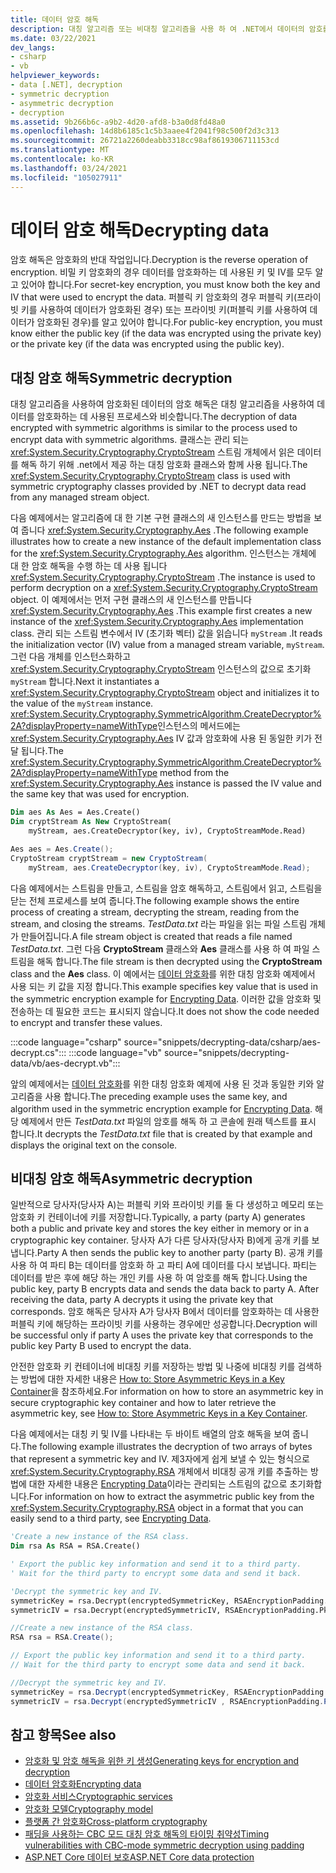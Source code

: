 ```yaml
---
title: 데이터 암호 해독
description: 대칭 알고리즘 또는 비대칭 알고리즘을 사용 하 여 .NET에서 데이터의 암호를 해독 하는 방법에 대해 알아봅니다.
ms.date: 03/22/2021
dev_langs:
- csharp
- vb
helpviewer_keywords:
- data [.NET], decryption
- symmetric decryption
- asymmetric decryption
- decryption
ms.assetid: 9b266b6c-a9b2-4d20-afd8-b3a0d8fd48a0
ms.openlocfilehash: 14d8b6185c1c5b3aaee4f2041f98c500f2d3c313
ms.sourcegitcommit: 26721a2260deabb3318cc98af8619306711153cd
ms.translationtype: MT
ms.contentlocale: ko-KR
ms.lasthandoff: 03/24/2021
ms.locfileid: "105027911"
---
```

# <a name="decrypting-data"></a><span data-ttu-id="0c047-103">데이터 암호 해독</span><span class="sxs-lookup"><span data-stu-id="0c047-103">Decrypting data</span></span>

<span data-ttu-id="0c047-104">암호 해독은 암호화의 반대 작업입니다.</span><span class="sxs-lookup"><span data-stu-id="0c047-104">Decryption is the reverse operation of encryption.</span></span> <span data-ttu-id="0c047-105">비밀 키 암호화의 경우 데이터를 암호화하는 데 사용된 키 및 IV를 모두 알고 있어야 합니다.</span><span class="sxs-lookup"><span data-stu-id="0c047-105">For secret-key encryption, you must know both the key and IV that were used to encrypt the data.</span></span> <span data-ttu-id="0c047-106">퍼블릭 키 암호화의 경우 퍼블릭 키(프라이빗 키를 사용하여 데이터가 암호화된 경우) 또는 프라이빗 키(퍼블릭 키를 사용하여 데이터가 암호화된 경우)를 알고 있어야 합니다.</span><span class="sxs-lookup"><span data-stu-id="0c047-106">For public-key encryption, you must know either the public key (if the data was encrypted using the private key) or the private key (if the data was encrypted using the public key).</span></span>

## <a name="symmetric-decryption"></a><span data-ttu-id="0c047-107">대칭 암호 해독</span><span class="sxs-lookup"><span data-stu-id="0c047-107">Symmetric decryption</span></span>

<span data-ttu-id="0c047-108">대칭 알고리즘을 사용하여 암호화된 데이터의 암호 해독은 대칭 알고리즘을 사용하여 데이터를 암호화하는 데 사용된 프로세스와 비슷합니다.</span><span class="sxs-lookup"><span data-stu-id="0c047-108">The decryption of data encrypted with symmetric algorithms is similar to the process used to encrypt data with symmetric algorithms.</span></span> <span data-ttu-id="0c047-109">클래스는 관리 되는 <xref:System.Security.Cryptography.CryptoStream> 스트림 개체에서 읽은 데이터를 해독 하기 위해 .net에서 제공 하는 대칭 암호화 클래스와 함께 사용 됩니다.</span><span class="sxs-lookup"><span data-stu-id="0c047-109">The <xref:System.Security.Cryptography.CryptoStream> class is used with symmetric cryptography classes provided by .NET to decrypt data read from any managed stream object.</span></span>

<span data-ttu-id="0c047-110">다음 예제에서는 알고리즘에 대 한 기본 구현 클래스의 새 인스턴스를 만드는 방법을 보여 줍니다 <xref:System.Security.Cryptography.Aes> .</span><span class="sxs-lookup"><span data-stu-id="0c047-110">The following example illustrates how to create a new instance of the default implementation class for the <xref:System.Security.Cryptography.Aes> algorithm.</span></span> <span data-ttu-id="0c047-111">인스턴스는 개체에 대 한 암호 해독을 수행 하는 데 사용 됩니다 <xref:System.Security.Cryptography.CryptoStream> .</span><span class="sxs-lookup"><span data-stu-id="0c047-111">The instance is used to perform decryption on a <xref:System.Security.Cryptography.CryptoStream> object.</span></span> <span data-ttu-id="0c047-112">이 예제에서는 먼저 구현 클래스의 새 인스턴스를 만듭니다 <xref:System.Security.Cryptography.Aes> .</span><span class="sxs-lookup"><span data-stu-id="0c047-112">This example first creates a new instance of the <xref:System.Security.Cryptography.Aes> implementation class.</span></span> <span data-ttu-id="0c047-113">관리 되는 스트림 변수에서 IV (초기화 벡터) 값을 읽습니다 `myStream` .</span><span class="sxs-lookup"><span data-stu-id="0c047-113">It reads the initialization vector (IV) value from a managed stream variable, `myStream`.</span></span> <span data-ttu-id="0c047-114">그런 다음 개체를 인스턴스화하고 <xref:System.Security.Cryptography.CryptoStream> 인스턴스의 값으로 초기화 `myStream` 합니다.</span><span class="sxs-lookup"><span data-stu-id="0c047-114">Next it instantiates a <xref:System.Security.Cryptography.CryptoStream> object and initializes it to the value of the `myStream` instance.</span></span> <span data-ttu-id="0c047-115"><xref:System.Security.Cryptography.SymmetricAlgorithm.CreateDecryptor%2A?displayProperty=nameWithType>인스턴스의 메서드에는 <xref:System.Security.Cryptography.Aes> IV 값과 암호화에 사용 된 동일한 키가 전달 됩니다.</span><span class="sxs-lookup"><span data-stu-id="0c047-115">The <xref:System.Security.Cryptography.SymmetricAlgorithm.CreateDecryptor%2A?displayProperty=nameWithType> method from the <xref:System.Security.Cryptography.Aes> instance is passed the IV value and the same key that was used for encryption.</span></span>

```vb
Dim aes As Aes = Aes.Create()
Dim cryptStream As New CryptoStream(
    myStream, aes.CreateDecryptor(key, iv), CryptoStreamMode.Read)
```

```csharp
Aes aes = Aes.Create();
CryptoStream cryptStream = new CryptoStream(
    myStream, aes.CreateDecryptor(key, iv), CryptoStreamMode.Read);
```

<span data-ttu-id="0c047-116">다음 예제에서는 스트림을 만들고, 스트림을 암호 해독하고, 스트림에서 읽고, 스트림을 닫는 전체 프로세스를 보여 줍니다.</span><span class="sxs-lookup"><span data-stu-id="0c047-116">The following example shows the entire process of creating a stream, decrypting the stream, reading from the stream, and closing the streams.</span></span> <span data-ttu-id="0c047-117">*TestData.txt* 라는 파일을 읽는 파일 스트림 개체가 만들어집니다.</span><span class="sxs-lookup"><span data-stu-id="0c047-117">A file stream object is created that reads a file named *TestData.txt*.</span></span> <span data-ttu-id="0c047-118">그런 다음 **CryptoStream** 클래스와 **Aes** 클래스를 사용 하 여 파일 스트림을 해독 합니다.</span><span class="sxs-lookup"><span data-stu-id="0c047-118">The file stream is then decrypted using the **CryptoStream** class and the **Aes** class.</span></span> <span data-ttu-id="0c047-119">이 예에서는 [데이터 암호화](encrypting-data.md)를 위한 대칭 암호화 예제에서 사용 되는 키 값을 지정 합니다.</span><span class="sxs-lookup"><span data-stu-id="0c047-119">This example specifies key value that is used in the symmetric encryption example for [Encrypting Data](encrypting-data.md).</span></span> <span data-ttu-id="0c047-120">이러한 값을 암호화 및 전송하는 데 필요한 코드는 표시되지 않습니다.</span><span class="sxs-lookup"><span data-stu-id="0c047-120">It does not show the code needed to encrypt and transfer these values.</span></span>

:::code language="csharp" source="snippets/decrypting-data/csharp/aes-decrypt.cs":::
:::code language="vb" source="snippets/decrypting-data/vb/aes-decrypt.vb":::

<span data-ttu-id="0c047-121">앞의 예제에서는 [데이터 암호화](encrypting-data.md)를 위한 대칭 암호화 예제에 사용 된 것과 동일한 키와 알고리즘을 사용 합니다.</span><span class="sxs-lookup"><span data-stu-id="0c047-121">The preceding example uses the same key, and algorithm used in the symmetric encryption example for [Encrypting Data](encrypting-data.md).</span></span> <span data-ttu-id="0c047-122">해당 예제에서 만든 *TestData.txt* 파일의 암호를 해독 하 고 콘솔에 원래 텍스트를 표시 합니다.</span><span class="sxs-lookup"><span data-stu-id="0c047-122">It decrypts the *TestData.txt* file that is created by that example and displays the original text on the console.</span></span>

## <a name="asymmetric-decryption"></a><span data-ttu-id="0c047-123">비대칭 암호 해독</span><span class="sxs-lookup"><span data-stu-id="0c047-123">Asymmetric decryption</span></span>

<span data-ttu-id="0c047-124">일반적으로 당사자(당사자 A)는 퍼블릭 키와 프라이빗 키를 둘 다 생성하고 메모리 또는 암호화 키 컨테이너에 키를 저장합니다.</span><span class="sxs-lookup"><span data-stu-id="0c047-124">Typically, a party (party A) generates both a public and private key and stores the key either in memory or in a cryptographic key container.</span></span> <span data-ttu-id="0c047-125">당사자 A가 다른 당사자(당사자 B)에게 공개 키를 보냅니다.</span><span class="sxs-lookup"><span data-stu-id="0c047-125">Party A then sends the public key to another party (party B).</span></span> <span data-ttu-id="0c047-126">공개 키를 사용 하 여 파티 B는 데이터를 암호화 하 고 파티 A에 데이터를 다시 보냅니다. 파티는 데이터를 받은 후에 해당 하는 개인 키를 사용 하 여 암호를 해독 합니다.</span><span class="sxs-lookup"><span data-stu-id="0c047-126">Using the public key, party B encrypts data and sends the data back to party A. After receiving the data, party A decrypts it using the private key that corresponds.</span></span> <span data-ttu-id="0c047-127">암호 해독은 당사자 A가 당사자 B에서 데이터를 암호화하는 데 사용한 퍼블릭 키에 해당하는 프라이빗 키를 사용하는 경우에만 성공합니다.</span><span class="sxs-lookup"><span data-stu-id="0c047-127">Decryption will be successful only if party A uses the private key that corresponds to the public key Party B used to encrypt the data.</span></span>

<span data-ttu-id="0c047-128">안전한 암호화 키 컨테이너에 비대칭 키를 저장하는 방법 및 나중에 비대칭 키를 검색하는 방법에 대한 자세한 내용은 [How to: Store Asymmetric Keys in a Key Container](how-to-store-asymmetric-keys-in-a-key-container.md)을 참조하세요.</span><span class="sxs-lookup"><span data-stu-id="0c047-128">For information on how to store an asymmetric key in secure cryptographic key container and how to later retrieve the asymmetric key, see [How to: Store Asymmetric Keys in a Key Container](how-to-store-asymmetric-keys-in-a-key-container.md).</span></span>

<span data-ttu-id="0c047-129">다음 예제에서는 대칭 키 및 IV를 나타내는 두 바이트 배열의 암호 해독을 보여 줍니다.</span><span class="sxs-lookup"><span data-stu-id="0c047-129">The following example illustrates the decryption of two arrays of bytes that represent a symmetric key and IV.</span></span> <span data-ttu-id="0c047-130">제3자에게 쉽게 보낼 수 있는 형식으로 <xref:System.Security.Cryptography.RSA> 개체에서 비대칭 공개 키를 추출하는 방법에 대한 자세한 내용은 [Encrypting Data](encrypting-data.md)이라는 관리되는 스트림의 값으로 초기화합니다.</span><span class="sxs-lookup"><span data-stu-id="0c047-130">For information on how to extract the asymmetric public key from the <xref:System.Security.Cryptography.RSA> object in a format that you can easily send to a third party, see [Encrypting Data](encrypting-data.md).</span></span>

```vb
'Create a new instance of the RSA class.
Dim rsa As RSA = RSA.Create()

' Export the public key information and send it to a third party.
' Wait for the third party to encrypt some data and send it back.

'Decrypt the symmetric key and IV.
symmetricKey = rsa.Decrypt(encryptedSymmetricKey, RSAEncryptionPadding.Pkcs1)
symmetricIV = rsa.Decrypt(encryptedSymmetricIV, RSAEncryptionPadding.Pkcs1)
```

```csharp
//Create a new instance of the RSA class.
RSA rsa = RSA.Create();

// Export the public key information and send it to a third party.
// Wait for the third party to encrypt some data and send it back.

//Decrypt the symmetric key and IV.
symmetricKey = rsa.Decrypt(encryptedSymmetricKey, RSAEncryptionPadding.Pkcs1);
symmetricIV = rsa.Decrypt(encryptedSymmetricIV , RSAEncryptionPadding.Pkcs1);
```

## <a name="see-also"></a><span data-ttu-id="0c047-131">참고 항목</span><span class="sxs-lookup"><span data-stu-id="0c047-131">See also</span></span>

- [<span data-ttu-id="0c047-132">암호화 및 암호 해독을 위한 키 생성</span><span class="sxs-lookup"><span data-stu-id="0c047-132">Generating keys for encryption and decryption</span></span>](generating-keys-for-encryption-and-decryption.md)
- [<span data-ttu-id="0c047-133">데이터 암호화</span><span class="sxs-lookup"><span data-stu-id="0c047-133">Encrypting data</span></span>](encrypting-data.md)
- [<span data-ttu-id="0c047-134">암호화 서비스</span><span class="sxs-lookup"><span data-stu-id="0c047-134">Cryptographic services</span></span>](cryptographic-services.md)
- [<span data-ttu-id="0c047-135">암호화 모델</span><span class="sxs-lookup"><span data-stu-id="0c047-135">Cryptography model</span></span>](cryptography-model.md)
- [<span data-ttu-id="0c047-136">플랫폼 간 암호화</span><span class="sxs-lookup"><span data-stu-id="0c047-136">Cross-platform cryptography</span></span>](cross-platform-cryptography.md)
- [<span data-ttu-id="0c047-137">패딩을 사용하는 CBC 모드 대칭 암호 해독의 타이밍 취약성</span><span class="sxs-lookup"><span data-stu-id="0c047-137">Timing vulnerabilities with CBC-mode symmetric decryption using padding</span></span>](vulnerabilities-cbc-mode.md)
- [<span data-ttu-id="0c047-138">ASP.NET Core 데이터 보호</span><span class="sxs-lookup"><span data-stu-id="0c047-138">ASP.NET Core data protection</span></span>](/aspnet/core/security/data-protection/introduction)
